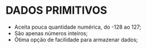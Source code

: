 # DADOS PRIMITIVOS

- Aceita pouca quantidade numérica, do -128 ao 127;
- São apenas números inteiros;
- Ótima opção de facilidade para armazenar dados;
